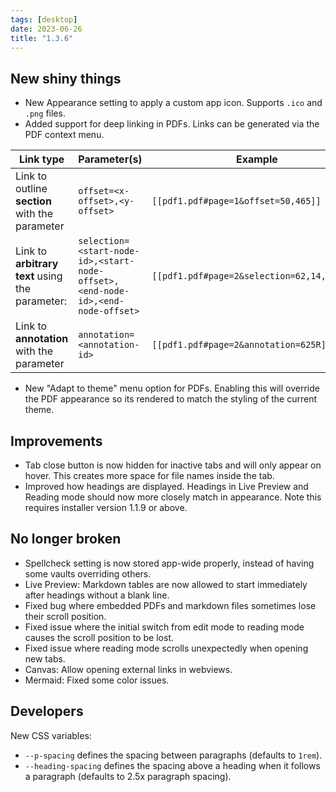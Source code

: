 ```yaml
---
tags: [desktop]
date: 2023-06-26
title: "1.3.6"
---
```


## New shiny things

- New Appearance setting to apply a custom app icon. Supports `.ico` and `.png` files.
- Added support for deep linking in PDFs. Links can be generated via the PDF context menu.

| Link type | Parameter(s) | Example |
| -- | -- | -- |
| Link to outline **section** with the parameter | `offset=<x-offset>,<y-offset>` | `[[pdf1.pdf#page=1&offset=50,465]]` |
| Link to **arbitrary text** using the parameter:  | `selection=<start-node-id>,<start-node-offset>,<end-node-id>,<end-node-offset>` | `[[pdf1.pdf#page=2&selection=62,14,65,25]]` |
| Link to **annotation** with the parameter | `annotation=<annotation-id>` | `[[pdf1.pdf#page=2&annotation=625R]]` |
- New "Adapt to theme" menu option for PDFs. Enabling this will override the PDF appearance so its rendered to match the styling of the current theme.

## Improvements

- Tab close button is now hidden for inactive tabs and will only appear on hover. This creates more space for file names inside the tab.
- Improved how headings are displayed. Headings in Live Preview and Reading mode should now more closely match in appearance. Note this requires installer version 1.1.9 or above.

## No longer broken

- Spellcheck setting is now stored app-wide properly, instead of having some vaults overriding others.
- Live Preview: Markdown tables are now allowed to start immediately after headings without a blank line.
- Fixed bug where embedded PDFs and markdown files sometimes lose their scroll position. 
- Fixed issue where the initial switch from edit mode to reading mode causes the scroll position to be lost.
- Fixed issue where reading mode scrolls unexpectedly when opening new tabs.
- Canvas: Allow opening external links in webviews.
- Mermaid: Fixed some color issues.

## Developers

New CSS variables:

- `--p-spacing`  defines the spacing between paragraphs (defaults to `1rem`).
- `--heading-spacing` defines the spacing above a heading when it follows a paragraph (defaults to 2.5x paragraph spacing).
